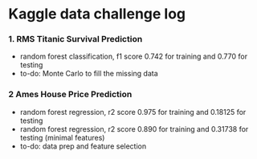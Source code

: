 # Kaggle data challenge log
### 1. RMS Titanic Survival Prediction
- random forest classification, f1 score 0.742 for training and 0.770 for testing  
- to-do: Monte Carlo to fill the missing data
### 2 Ames House Price Prediction
- random forest regression, r2 score 0.975 for training and 0.18125 for testing
- random forest regression, r2 score 0.890 for training and 0.31738 for testing (minimal features)
- to-do: data prep and feature selection

